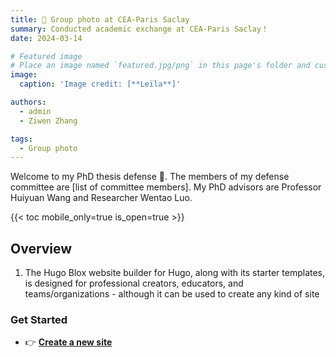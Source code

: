 ```yaml
---
title: 🎉 Group photo at CEA-Paris Saclay
summary: Conducted academic exchange at CEA-Paris Saclay！
date: 2024-03-14

# Featured image
# Place an image named `featured.jpg/png` in this page's folder and customize its options here.
image:
  caption: 'Image credit: [**Leïla**]'

authors:
  - admin
  - Ziwen Zhang

tags:
  - Group photo
---
```


Welcome to my PhD thesis defense 👋. The members of my defense committee are [list of committee members]. My PhD advisors are Professor Huiyuan Wang and Researcher Wentao Luo.

{{< toc mobile_only=true is_open=true >}}

## Overview

1. The Hugo Blox website builder for Hugo, along with its starter templates, is designed for professional creators, educators, and teams/organizations - although it can be used to create any kind of site

### Get Started
- 👉 [**Create a new site**](https://hugoblox.com/templates/)